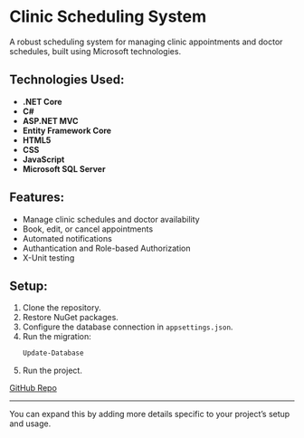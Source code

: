 

# Clinic Scheduling System

A robust scheduling system for managing clinic appointments and doctor schedules, built using Microsoft technologies.

## Technologies Used:
- **.NET Core**
- **C#**
- **ASP.NET MVC**
- **Entity Framework Core**
- **HTML5**
- **CSS**
- **JavaScript**
- **Microsoft SQL Server**

## Features:
- Manage clinic schedules and doctor availability
- Book, edit, or cancel appointments
- Automated notifications
- Authantication and Role-based Authorization
- X-Unit testing

## Setup:
1. Clone the repository.
2. Restore NuGet packages.
3. Configure the database connection in `appsettings.json`.
4. Run the migration:
   ```bash
   Update-Database
   ```
5. Run the project.

[GitHub Repo](https://github.com/Purav22/Clinic_Scheduling)

---

You can expand this by adding more details specific to your project’s setup and usage.
